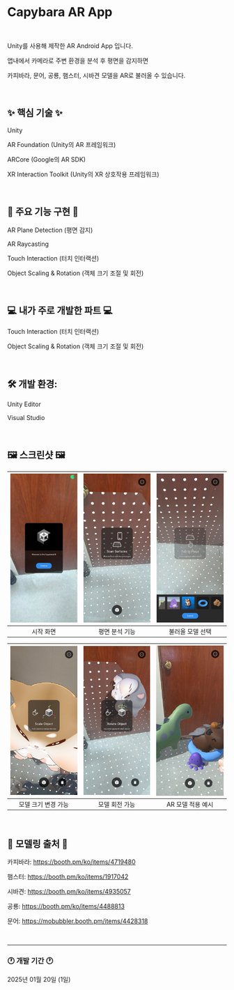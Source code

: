 # Capybara AR App

&nbsp;

Unity를 사용해 제작한 AR Android App 입니다.

앱내에서 카메라로 주변 환경을 분석 후 평면을 감지하면

카피바라, 문어, 공룡, 햄스터, 시바견 모델을 AR로 불러올 수 있습니다.

&nbsp;

## ✨ 핵심 기술 ✨

Unity

AR Foundation (Unity의 AR 프레임워크)

ARCore (Google의 AR SDK)

XR Interaction Toolkit (Unity의 XR 상호작용 프레임워크)

&nbsp;

## 📄 주요 기능 구현 📄

AR Plane Detection (평면 감지)

AR Raycasting

Touch Interaction (터치 인터랙션)

Object Scaling & Rotation (객체 크기 조절 및 회전)

&nbsp;

## 💻 내가 주로 개발한 파트 💻

Touch Interaction (터치 인터랙션)

Object Scaling & Rotation (객체 크기 조절 및 회전)

&nbsp;

## 🛠️ 개발 환경:

Unity Editor

Visual Studio

&nbsp;

## 🖼️ 스크린샷 🖼️

| <img src="https://github.com/loyalflower0908/CapybaraAR/blob/master/AR_Screenshot/Start.jpg" width="200">   | <img src="https://github.com/loyalflower0908/CapybaraAR/blob/master/AR_Screenshot/ScanSurface.jpg" width="200"> | <img src="https://github.com/loyalflower0908/CapybaraAR/blob/master/AR_Screenshot/Pick%20Model.jpg" width="200"> |  
| :----------------------------------------------:  | :----------------------------------------------: | :----------------------------------------------: |  
|                     시작 화면                     |                   평면 분석 기능                  |                 불러올 모델 선택                  |  

| <img src="https://github.com/loyalflower0908/CapybaraAR/blob/master/AR_Screenshot/Scale.png" width="200"> | <img src="https://github.com/loyalflower0908/CapybaraAR/blob/master/AR_Screenshot/Rotate.jpg" width="200"> | <img src="https://github.com/loyalflower0908/CapybaraAR/blob/master/AR_Screenshot/Result.png" width="200"> |
 | :----------------------------------------------: | :----------------------------------------------: | :----------------------------------------------: |
|                 모델 크기 변경 가능               |                 모델 회전 가능                    |                  AR 모델 적용 예시               | 

&nbsp;

## 📱 모델링 출처 📱

카피바라: https://booth.pm/ko/items/4719480

햄스터: https://booth.pm/ko/items/1917042

시바견: https://booth.pm/ko/items/4935057

공룡: https://booth.pm/ko/items/4488813

문어: https://mobubbler.booth.pm/items/4428318

&nbsp;

_____________________________________________________
### 🕐 개발 기간 🕐
2025년 01월 20일 (1일)
